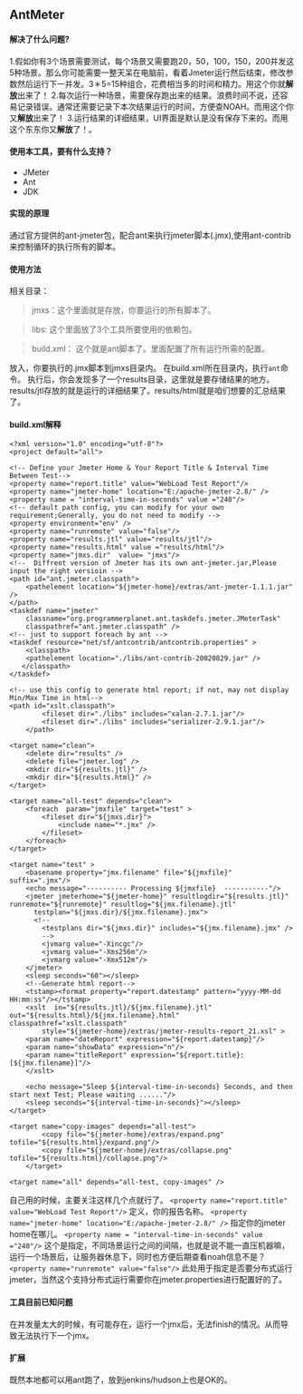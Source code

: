## AntMeter
#### 解决了什么问题?
1.假如你有3个场景需要测试，每个场景又需要跑20，50，100，150，200并发这5种场景。那么你可能需要一整天呆在电脑前，看着Jmeter运行然后结束，修改参数然后运行下一并发。3＊5=15种组合，花费相当多的时间和精力。用这个你就**解放**出来了！
2.每次运行一种场景，需要保存跑出来的结果。浪费时间不说，还容易记录错误。通常还需要记录下本次结果运行的时间，方便查NOAH。而用这个你又**解放**出来了！
3.运行结果的详细结果，UI界面是默认是没有保存下来的。而用这个东东你又**解放**了！。

#### 使用本工具，要有什么支持？
* JMeter
* Ant
* JDK

#### 实现的原理
通过官方提供的ant-jmeter包，配合ant来执行jmeter脚本(.jmx),使用ant-contrib来控制循环的执行所有的脚本。

#### 使用方法 ####
相关目录：
>jmxs：这个里面就是存放，你要运行的所有脚本了。

>libs: 这个里面放了3个工具所要使用的依赖包。

>build.xml： 这个就是ant脚本了。里面配置了所有运行所需的配置。

放入，你要执行的.jmx脚本到jmxs目录内。
在build.xml所在目录内，执行`ant`命令。
执行后，你会发现多了一个results目录，这里就是要存储结果的地方。results/jtl存放的就是运行的详细结果了。results/html就是咱们想要的汇总结果了。

#### build.xml解释

	<?xml version="1.0" encoding="utf-8"?>
	<project default="all">

	<!-- Define your Jmeter Home & Your Report Title & Interval Time Between Test-->
	<property name="report.title" value="WebLoad Test Report"/>
	<property name="jmeter-home" location="E:/apache-jmeter-2.8/" />
	<property name = "interval-time-in-seconds" value ="240"/>
	<!-- default path config, you can modify for your own requirement;Generally, you do not need to modify -->
	<property environment="env" />
	<property name="runremote" value="false"/>
	<property name="results.jtl" value="results/jtl"/>
	<property name="results.html" value ="results/html"/>
	<property name="jmxs.dir"  value= "jmxs"/>
	<!--  Diffrent version of Jmeter has its own ant-jmeter.jar,Please input the right versioin -->
	<path id="ant.jmeter.classpath">
		<pathelement location="${jmeter-home}/extras/ant-jmeter-1.1.1.jar" />
	</path>
	<taskdef name="jmeter"
		classname="org.programmerplanet.ant.taskdefs.jmeter.JMeterTask"
		classpathref="ant.jmeter.classpath" />
	<!-- just to support foreach by ant -->
	<taskdef resource="net/sf/antcontrib/antcontrib.properties" >
	    <classpath>
		<pathelement location="./libs/ant-contrib-20020829.jar" />
	   </classpath>
	</taskdef>

	<!-- use this config to generate html report; if not, may not display Min/Max Time in html-->
 	<path id="xslt.classpath">
        	<fileset dir="./libs" includes="xalan-2.7.1.jar"/>
        	<fileset dir="./libs" includes="serializer-2.9.1.jar"/>
    	</path>

	<target name="clean">
		<delete dir="results" />
		<delete file="jmeter.log" />
		<mkdir dir="${results.jtl}" />
		<mkdir dir="${results.html}" />
	</target>

	<target name="all-test" depends="clean">
		<foreach  param="jmxfile" target="test" >
		    <fileset dir="${jmxs.dir}">
		        <include name="*.jmx" />
		    </fileset>
		</foreach>
	</target>

	<target name="test" >
		<basename property="jmx.filename" file="${jmxfile}" suffix=".jmx"/>
		<echo message="---------- Processing ${jmxfile}  -----------"/>
		<jmeter jmeterhome="${jmeter-home}" resultlogdir="${results.jtl}" runremote="${runremote}" resultlog="${jmx.filename}.jtl"
		  testplan="${jmxs.dir}/${jmx.filename}.jmx">
		  <!--
			<testplans dir="${jmxs.dir}" includes="${jmx.filename}.jmx" />
			-->
			<jvmarg value="-Xincgc"/>
			<jvmarg value="-Xms256m"/>
			<jvmarg value="-Xmx512m"/>
		</jmeter>
		<sleep seconds="60"></sleep>
		<!--Generate html report-->
		<tstamp><format property="report.datestamp" pattern="yyyy-MM-dd HH:mm:ss"/></tstamp>
		<xslt  in="${results.jtl}/${jmx.filename}.jtl"  out="${results.html}/${jmx.filename}.html"  classpathref="xslt.classpath"
			style="${jmeter-home}/extras/jmeter-results-report_21.xsl" >
		<param name="dateReport" expression="${report.datestamp}"/>
		<param name="showData" expression="n"/>
		<param name="titleReport" expression="${report.title}:[${jmx.filename}]"/>
		</xslt>

		<echo message="Sleep ${interval-time-in-seconds} Seconds, and then start next Test; Please waiting ......"/>
	   	<sleep seconds="${interval-time-in-seconds}"></sleep>
	</target>

	<target name="copy-images" depends="all-test">
        	<copy file="${jmeter-home}/extras/expand.png" tofile="${results.html}/expand.png"/>
        	<copy file="${jmeter-home}/extras/collapse.png" tofile="${results.html}/collapse.png"/>
    	</target>

	<target name="all" depends="all-test, copy-images" />
</project>

自己用的时候，主要关注这样几个点就行了。
`<property name="report.title" value="WebLoad Test Report"/>`
定义，你的报告名称。
`<property name="jmeter-home" location="E:/apache-jmeter-2.8/" />`
指定你的jmeter home在哪儿。
`<property name = "interval-time-in-seconds" value ="240"/>`
这个是指定，不同场景运行之间的间隔，也就是说不能一直压机器嘛，运行一个场景后，让服务器休息下，同时也方便后期查看noah信息不是？
`<property name="runremote" value="false"/>`
此处用于指定是否要分布式运行jmeter，当然这个支持分布式运行需要你在jmeter.properties进行配置好的了。

#### 工具目前已知问题
在并发量太大的时候，有可能存在，运行一个jmx后，无法finish的情况。从而导致无法执行下一个jmx。

#### 扩展
既然本地都可以用ant跑了，放到jenkins/hudson上也是OK的。
